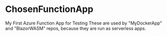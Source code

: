 # ChosenFunctionApp
My First Azure Function App for Testing
These are used by "MyDockerApp" and "BlazorWASM" repos, because they are run as serverless apps.
